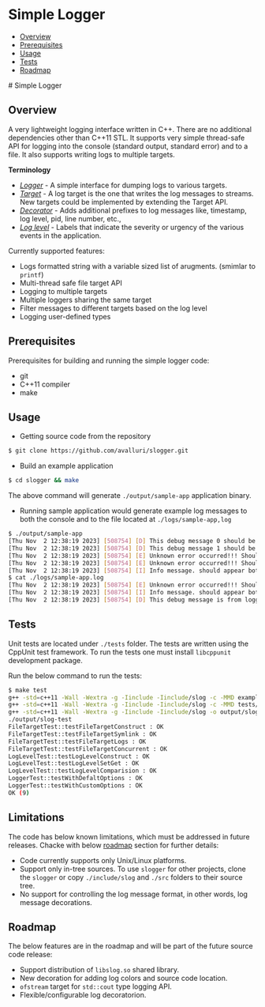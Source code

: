 # Simple Logger
<!-- vscode-markdown-toc -->
* [Overview](#overview)
* [Prerequisites](#prerequisites)
* [Usage](#usage)
* [Tests](#tests)
* [Roadmap](#roadmap)

<!-- vscode-markdown-toc-config
	numbering=false
	autoSave=true
	/vscode-markdown-toc-config -->
<!-- /vscode-markdown-toc --># Simple Logger

## Overview

A very lightweight logging interface  written in C++. There are no additional dependencies other than C++11 STL.
It supports very simple thread-safe API for logging into the console (standard output, standard error)
and to a file. It also supports writing logs to multiple targets.

**Terminology**

* [_Logger_](./include/slog/logger.h) - A simple interface for dumping logs to various targets.
* [_Target_](./include/slog/target.h) - A log target is the one that writes the log messages to streams. New targets could be implemented by extending the Target API.
* [_Decorator_](./include/slog/decorators.h) - Adds additional prefixes to log messages like, timestamp, log level, pid, line number, etc.,
* [_Log level_](./include/slog/log_level.h) - Labels that indicate the severity or urgency of the various events in the application.

Currently supported features:
  - Logs formatted string with a variable sized list of arugments. (smimlar to `printf`)
  - Multi-thread safe file target API
  - Logging to multiple targets
  - Multiple loggers sharing the same target
  - Filter messages to different targets based on the log level
  - Logging user-defined types

## Prerequisites

Prerequisites for building and running the simple logger code:
* git
* C++11 compiler
* make

## Usage

* Getting source code from the repository
```sh
$ git clone https://github.com/avalluri/slogger.git
```

* Build an example application
```sh
$ cd slogger && make
```
The above command will generate `./output/sample-app` application binary.

* Running sample application would generate example log messages to both the console and to the file located at `./logs/sample-app,log`
```sh
$ ./output/sample-app
[Thu Nov  2 12:38:19 2023] [508754] [D] This debug message 0 should be visible on stdout!
[Thu Nov  2 12:38:19 2023] [508754] [D] This debug message 1 should be visible on stdout!
[Thu Nov  2 12:38:19 2023] [508754] [E] Unknown error occurred!!! Should be visible on stderr
[Thu Nov  2 12:38:19 2023] [508754] [E] Unknown error occurred!!! Should be visible on stderr
[Thu Nov  2 12:38:19 2023] [508754] [I] Info message. should appear both on stdout and in file
$ cat ./logs/sample-app.log
[Thu Nov  2 12:38:19 2023] [508754] [E] Unknown error occurred!!! Should be visible on stderr
[Thu Nov  2 12:38:19 2023] [508754] [I] Info message. should appear both on stdout and in file
[Thu Nov  2 12:38:19 2023] [508754] [D] This debug message is from logger2 to file: Hi!
```

## Tests

Unit tests are located under `./tests` folder. The tests are written using the CppUnit test framework.
To run the tests one must install `libcppunit` development package.

Run the below command to run the tests:
```sh
$ make test
g++ -std=c++11 -Wall -Wextra -g -Iinclude -Iinclude/slog -c -MMD examples/main.cpp  -o examples/main.o
g++ -std=c++11 -Wall -Wextra -g -Iinclude -Iinclude/slog -c -MMD tests/test_main.cpp  -o tests/test_main.o
g++ -std=c++11 -Wall -Wextra -g -Iinclude -Iinclude/slog -o output/slog-test tests/test_main.o src/log_level.o src/utils.o  -lcppunit
./output/slog-test
FileTargetTest::testFileTargetConstruct : OK
FileTargetTest::testFileTargetSymlink : OK
FileTargetTest::testFileTargetLogs : OK
FileTargetTest::testFileTargetConcurrent : OK
LogLevelTest::testLogLevelConstruct : OK
LogLevelTest::testLogLevelSetGet : OK
LogLevelTest::testLogLevelComparision : OK
LoggerTest::testWithDefaltOptions : OK
LoggerTest::testWithCustomOptions : OK
OK (9)
```
## Limitations

The code has below known limitations, which must be addressed in future releases.
Chacke with below [roadmap](#roadmap) section for further details:

* Code currently supports only Unix/Linux platforms.
* Support only in-tree sources. To use `slogger` for other projects, clone the `slogger` or copy `./include/slog` and `./src` folders to their source tree.
* No support for controlling the log message format, in other words, log message decorations.

## Roadmap

The below features are in the roadmap and will be part of the future source code release:

* Support distribution of `libslog.so` shared library.
* New decoration for adding log colors and source code location.
* `ofstream` target for `std::cout` type logging API.
* Flexible/configurable log decoratorion.
